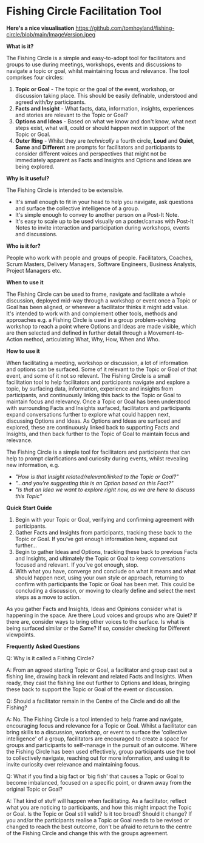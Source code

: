 # Fishing Circle Facilitation Tool

**Here's a nice visualisation**
https://github.com/tomhoyland/fishing-circle/blob/main/ImageVersion.jpeg


**What is it?**

The Fishing Circle is a simple and easy-to-adopt tool for facilitators and groups to use during meetings, workshops, events and discussions to navigate a topic or goal, whilst maintaining focus and relevance. 
The tool comprises four circles:
1. **Topic or Goal** - The topic or the goal of the event, workshop, or discussion taking place. This should be easily definable, understood and agreed with/by participants.
2. **Facts and Insight** - What facts, data, information, insights, experiences and stories are relevant to the Topic or Goal?
3. **Options and Ideas** - Based on what we know and don't know, what next steps exist, what will, could or should happen next in support of the Topic or Goal.
4. **Outer Ring** - Whilst they are _technically_ a fourth circle, **Loud** and **Quiet**, **Same** and **Different** are prompts for facilitators and participants to consider different voices and perspectives that might not be immediately apparent as Facts and Insights and Options and Ideas are being explored.



**Why is it useful?**

The Fishing Circle is intended to be extensible. 
- It's small enough to fit in your head to help you navigate, ask questions and surface the collective intelligence of a group. 
- It's simple enough to convey to another person on a Post-It Note. 
- It's easy to scale up to be used visually on a poster/canvas with Post-It Notes to invite interaction and participation during workshops, events and discussions. 



**Who is it for?**

People who work with people and groups of people. Facilitators, Coaches, Scrum Masters, Delivery Managers, Software Engineers, Business Analysts, Project Managers etc. 



**When to use it**

The Fishing Circle can be used to frame, navigate and facilitate a whole discussion, deployed mid-way through a workshop or event once a Topic or Goal has been aligned, or wherever a facilitator thinks it might add value. It's intended to work with and complement other tools, methods and approaches e.g. a Fishing Circle is used in a group problem-solving workshop to reach a point where Options and Ideas are made visible, which are then selected and defined in further detail through a Movement-to-Action method, articulating What, Why, How, When and Who.



**How to use it**

When facilitating a meeting, workshop or discussion, a lot of information and options can be surfaced. Some of it relevant to the Topic or Goal of that event, and some of it not so relevant. The Fishing Circle is a small facilitation tool to help facilitators and participants navigate and explore a topic, by surfacing data, information, experience and insights from participants, and continuously linking this back to the Topic or Goal to maintain focus and relevancy. Once a Topic or Goal has been understood with surrounding Facts and Insights surfaced, facilitators and participants expand conversations further to explore what could happen next, discussing Options and Ideas. As Options and Ideas are surfaced and explored, these are continuously linked back to supporting Facts and Insights, and then back further to the Topic of Goal to maintain focus and relevance. 

The Fishing Circle is a simple tool for facilitators and participants that can help to prompt clarifications and curiosity during events, whilst revealing new information, e.g.
- _"How is that Insight related/relevant/linked to the Topic or Goal?"_
- _"...and you're suggesting this is an Option based on this Fact?"_
- _"Is that an Idea we want to explore right now, as we are here to discuss this Topic"_ 



**Quick Start Guide**

1. Begin with your Topic or Goal, verifying and confirming agreement with participants.
2. Gather Facts and Insights from participants, tracking these back to the Topic or Goal. If you’ve got enough information here, expand out further…
3. Begin to gather Ideas and Options, tracking these back to previous Facts and Insights, and ultimately the Topic or Goal to keep conversations focused and relevant. If you’ve got enough, stop.
4. With what you have, converge and conclude on what it means and what should happen next, using your own style or approach, returning to confirm with participants the Topic or Goal has been met. This could be concluding a discussion, or moving to clearly define and select the next steps as a move to action. 

As you gather Facts and Insights, Ideas and Opinions consider what is happening in the space. Are there Loud voices and groups who are Quiet? If there are, consider ways to bring other voices to the surface. Is what is being surfaced similar or the Same? If so, consider checking for Different viewpoints.



**Frequently Asked Questions**

Q: Why is it called a Fishing Circle? 

A: From an agreed starting Topic or Goal, a facilitator and group cast out a fishing line, drawing back in relevant and related Facts and Insights. When ready, they cast the fishing line out further to Options and Ideas, bringing these back to support the Topic or Goal of the event or discussion. 


Q: Should a facilitator remain in the Centre of the Circle and do all the Fishing?

A: No. The Fishing Circle is a tool intended to help frame and navigate, encouraging focus and relevance for a Topic or Goal. Whilst a facilitator can bring skills to a discussion, workshop, or event to surface the 'collective intelligence' of a group, facilitators are encouraged to create a space for groups and participants to self-manage in the pursuit of an outcome. Where the Fishing Circle has been used effectively, group participants use the tool to collectively navigate, reaching out for more information, and using it to invite curiosity over relevance and maintaining focus. 


Q: What if you find a big fact or 'big fish' that causes a Topic or Goal to become imbalanced, focused on a specific point, or drawn away from the original Topic or Goal? 

A: That kind of stuff will happen when facilitating. As a facilitator, reflect what you are noticing to participants, and how this might impact the Topic or Goal. Is the Topic or Goal still valid? Is it too broad? Should it change? If you and/or the participants realise a Topic or Goal needs to be revised or changed to reach the best outcome, don't be afraid to return to the centre of the Fishing Circle and change this with the groups agreement.
